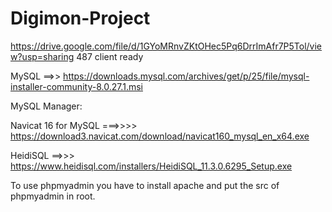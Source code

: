# Digimon-Project

https://drive.google.com/file/d/1GYoMRnvZKtOHec5Pq6DrrImAfr7P5Tol/view?usp=sharing
487 client ready

MySQL ==>>   https://downloads.mysql.com/archives/get/p/25/file/mysql-installer-community-8.0.27.1.msi


MySQL Manager:

Navicat 16 for MySQL    ===>>>>  https://download3.navicat.com/download/navicat160_mysql_en_x64.exe

HeidiSQL   ==>>>  https://www.heidisql.com/installers/HeidiSQL_11.3.0.6295_Setup.exe

To use phpmyadmin you have to install apache and put the src of phpmyadmin in root.
